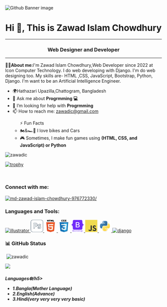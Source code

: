 <img src="https://media.licdn.com/dms/image/v2/D5616AQHcEfFpq_7zig/profile-displaybackgroundimage-shrink_350_1400/profile-displaybackgroundimage-shrink_350_1400/0/1727792451973?e=1740009600&v=beta&t=YBXEb1RxKzAFwKsIVyzzXFr_snRmHq07_sNwnCVz8NI" alt='Github Banner image' />
<h1 align="center">Hi 👋, This is  Zawad Islam Chowdhury</h1>
<hr>
<h3 align="center">Web Designer and Developer</h3>
<hr>
<p><strong>🙋‍♂️About me:</strong>I'm Zawad Islam Chowdhury,Web Developer since 2022 at Icon Computer Technology. I do web developing with Django. I'm do web designing too. My skills are- HTML ,CSS, JavaScript, Bootstrap, Python, Django. I'm want to be an Artificial Intelligence Engineer.</p>

<ul>
  <li>🌍Hathazari Upazilla,Chattogram, Bangladesh</li>
  <li>💬 Ask me about <strong>Progrmming 💻</strong></li>
  <li>🤔 I’m looking for help with <strong>Progrmming </strong> </li>
  <li>📫 How to reach me: 
      <a href="mailto:zawadic@gmail.com">zawadic@gmail.com</a>
  </li>
  <ul>⚡ Fun Facts
    <li>🏍️&🏎️💨 I love bikes and Cars</li>
    <li>🎮 Sometimes, I make fun games using <strong>(HTML, CSS, and JavaScript) or Python</strong></li>
  </ul>
</ul>

<p align="left"> <img src="https://komarev.com/ghpvc/?username=zawadic&label=Profile%20views&color=0e75b6&style=flat" alt="zawadic" /> </p>

[![trophy](https://github-profile-trophy.vercel.app/?zawadic=ryo-ma)](https://github.com/ryo-ma/github-profile-trophy)

<p align="left"> <a href="https://twitter.com/" target="blank"><img src="https://img.shields.io/twitter/follow/?logo=twitter&style=for-the-badge" alt="" /></a> </p>

<h3 align="left">Connect with me:</h3>
<p align="left">
<a href="https://linkedin.com/in/md-zawad-islam-chowdhury-976772330/" target="blank"><img align="center" src="https://raw.githubusercontent.com/rahuldkjain/github-profile-readme-generator/master/src/images/icons/Social/linked-in-alt.svg" alt="md-zawad-islam-chowdhury-976772330/" height="30" width="40" /></a>
</p>

<h3 align="left">Languages and Tools:</h3>
<p align="left">
  <a href="https://www.adobe.com/in/products/illustrator.html" target="_blank" rel="noreferrer"> 
    <img src="https://www.vectorlogo.zone/logos/adobe_illustrator/adobe_illustrator-icon.svg" alt="illustrator" width="40" height="40"/> 
  </a> 
  <a href="https://www.photoshop.com/en" target="_blank" rel="noreferrer"> 
    <img src="https://raw.githubusercontent.com/devicons/devicon/master/icons/photoshop/photoshop-line.svg" alt="photoshop" width="40" height="40"/> 
  </a> 
  <a href="https://www.w3.org/html/" target="_blank" rel="noreferrer"> 
    <img src="https://raw.githubusercontent.com/devicons/devicon/master/icons/html5/html5-original-wordmark.svg" alt="html5" width="40" height="40"/> 
  </a> 
  <a href="https://www.w3schools.com/css/" target="_blank" rel="noreferrer"> 
    <img src="https://raw.githubusercontent.com/devicons/devicon/master/icons/css3/css3-original-wordmark.svg" alt="css3" width="40" height="40"/> 
  </a> 
  <a href="https://getbootstrap.com" target="_blank" rel="noreferrer"> <img 
  src="https://raw.githubusercontent.com/devicons/devicon/master/icons/bootstrap/bootstrap-plain-wordmark.svg" alt="bootstrap" width="40" height="40"/> </a> 
  <a href="https://developer.mozilla.org/en-US/docs/Web/JavaScript" target="_blank" rel="noreferrer"> 
    <img src="https://raw.githubusercontent.com/devicons/devicon/master/icons/javascript/javascript-original.svg" alt="javascript" width="40" height="40"/> 
  </a> 
  <a href="https://www.python.org" target="_blank" rel="noreferrer"> 
    <img src="https://raw.githubusercontent.com/devicons/devicon/master/icons/python/python-original.svg" alt="python" width="40" height="40"/> 
  </a> 
  <a href="https://www.djangoproject.com/" target="_blank" rel="noreferrer"> 
    <img src="https://cdn.worldvectorlogo.com/logos/django.svg" alt="django" width="40" height="40"/> 
  </a>
</p>

<h3>📊 GitHub Status</h3>
<p>&nbsp;<img align="center" src="https://github-readme-stats.vercel.app/api?username=zawadic&show_icons=true&locale=en" alt="zawadic" /></p>

<img src="https://github-readme-stats.vercel.app/api/top-langs/?username=zawadic" />

<h5>Languages🌐/h5>
<ul>
  <li>1.Bangla(Mother Language)</li>
  <li>2.English(Advance)</li>
  <li>3.Hindi(very very very very basic)</li>
</ul>
<!--
<a href="https://pandas.pydata.org/" target="_blank" rel="noreferrer"> 
    <img src="https://raw.githubusercontent.com/devicons/devicon/2ae2a900d2f041da66e950e4d48052658d850630/icons/pandas/pandas-original.svg" alt="pandas" width="40" height="40"/> 
  </a> 
  <a href="https://scikit-learn.org/" target="_blank" rel="noreferrer"> 
    <img src="https://upload.wikimedia.org/wikipedia/commons/0/05/Scikit_learn_logo_small.svg" alt="scikit_learn" width="40" height="40"/> 
  </a> 
  <a href="https://seaborn.pydata.org/" target="_blank" rel="noreferrer"> 
    <img src="https://seaborn.pydata.org/_images/logo-mark-lightbg.svg" alt="seaborn" width="40" height="40"/> 
  </a> 
  <a href="https://www.sqlite.org/" target="_blank" rel="noreferrer"> 
    <img src="https://www.vectorlogo.zone/logos/sqlite/sqlite-icon.svg" alt="sqlite" width="40" height="40"/> 
  </a> 
-->
